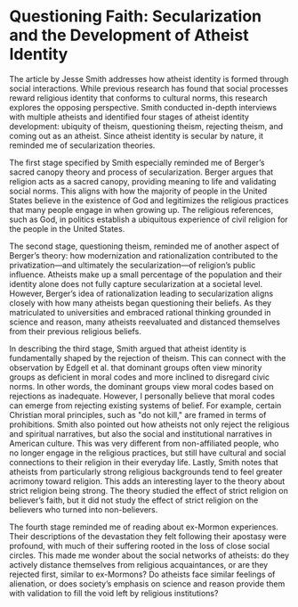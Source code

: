 # Questioning Faith: Secularization and the Development of Atheist Identity

The article by Jesse Smith addresses how atheist identity is formed through social interactions. While previous research has found that social processes reward religious identity that conforms to cultural  norms, this research explores the opposing perspective. Smith conducted in-depth interviews with multiple atheists and identified four stages of atheist identity development: ubiquity of theism, questioning theism, rejecting theism, and coming out as an atheist. Since atheist identity is secular by nature, it reminded me of secularization theories.

The first stage specified by Smith especially reminded me of Berger’s sacred canopy theory and process of secularization. Berger argues that religion acts as a sacred canopy, providing meaning to life and validating social norms. This aligns with how the majority of people in the United States believe in the existence of God and legitimizes the religious practices that many people engage in when growing up. The religious references, such as God, in politics establish a ubiquitous experience of civil religion for the people in the United States. 

The second stage, questioning theism, reminded me of another aspect of Berger’s theory: how modernization and rationalization contributed to the privatization—and ultimately the secularization—of religion’s public influence. Atheists make up a small percentage of the population and their identity alone does not fully capture secularization at a societal level. However, Berger’s idea of rationalization leading to secularization aligns closely with how many atheists began questioning their beliefs. As they matriculated to universities and embraced rational thinking grounded in science and reason, many atheists reevaluated and distanced themselves from their previous religious beliefs. 

In describing the third stage, Smith argued that atheist identity is fundamentally shaped by the rejection of theism. This can connect with the observation by Edgell et al. that dominant groups often view minority groups as deficient in moral codes and more inclined to disregard civic norms. In other words, the dominant groups view moral codes based on rejections as inadequate. However, I personally believe that moral codes can emerge from rejecting existing systems of belief. For example, certain Christian moral principles, such as "do not kill," are framed in terms of prohibitions. Smith also pointed out how atheists not only reject the religious and spiritual narratives, but also the social and institutional narratives in American culture. This was very different from non-affiliated people, who no longer engage in the religious practices, but still have cultural and social connections to their religion in their everyday life. Lastly, Smith notes that atheists from particularly strong religious backgrounds tend to feel greater acrimony toward religion. This adds an interesting layer to the theory about strict religion being strong. The theory studied the effect of strict religion on believer’s faith, but it did not study the effect of strict religion on the believers who turned into non-believers. 

The fourth stage reminded me of reading about ex-Mormon experiences. Their descriptions of the devastation they felt following their apostasy were profound, with much of their suffering rooted in the loss of close social circles. This made me wonder about the social networks of atheists: do they actively distance themselves from religious acquaintances, or are they rejected first, similar to ex-Mormons? Do atheists face similar feelings of alienation, or does society’s emphasis on science and reason provide them with validation to fill the void left by religious institutions? 
